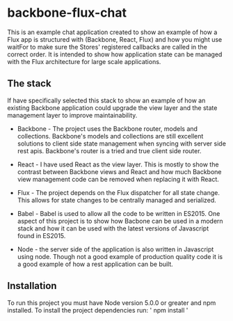 # backbone-flux-chat
This is an example chat application created to show an example of how a Flux app is structured with (Backbone, React, Flux) and how you might use waitFor to make sure the Stores' registered callbacks are called in the correct order.  It is intended to show how application state can be managed with the Flux architecture for large scale applications.  

## The stack
If have specifically selected this stack to show an example of how an existing Backbone application could upgrade the view layer and the state management layer to improve maintainability.

* Backbone - The project uses the Backbone router, models and collections.  Backbone's models and collections are still excellent solutions to client side state management when syncing with server side rest apis.  Backbone's router is a tried and true client side router.

* React - I have used React as the view layer.  This is mostly to show the contrast between Backbone views and React and how much Backbone view management code can be removed when replacing it with React.

* Flux - The project depends on the Flux dispatcher for all state change.  This allows for state changes to be centrally managed and serialized.  

* Babel - Babel is used to allow all the code to be written in ES2015.  One aspect of this project is to show how Bacbone can be used in a modern stack and how it can be used with the latest versions of Javascript found in ES2015.

* Node - the server side of the application is also written in Javascript using node.  Though not a good example of production quality code it is a good example of how a rest application can be built.

## Installation
To run this project you must have Node version 5.0.0 or greater and npm installed.  To install the project dependencies run:
'
npm install
'

